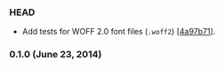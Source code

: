 ### HEAD

* Add tests for WOFF 2.0 font files (`.woff2`)
  [[4a97b71](https://github.com/h5bp/server-configs-test/commit/4a97b71af6ddc5597a21f7cea665d8d7af72b87f)].

### 0.1.0 (June 23, 2014)
